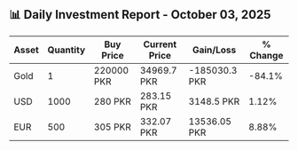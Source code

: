 ## 📊 Daily Investment Report - October 03, 2025

| Asset | Quantity | Buy Price | Current Price | Gain/Loss | % Change |
|-------|----------|-----------|----------------|------------|----------|
| Gold | 1 | 220000 PKR | 34969.7 PKR | -185030.3 PKR | -84.1% |
| USD | 1000 | 280 PKR | 283.15 PKR | 3148.5 PKR | 1.12% |
| EUR | 500 | 305 PKR | 332.07 PKR | 13536.05 PKR | 8.88% |
